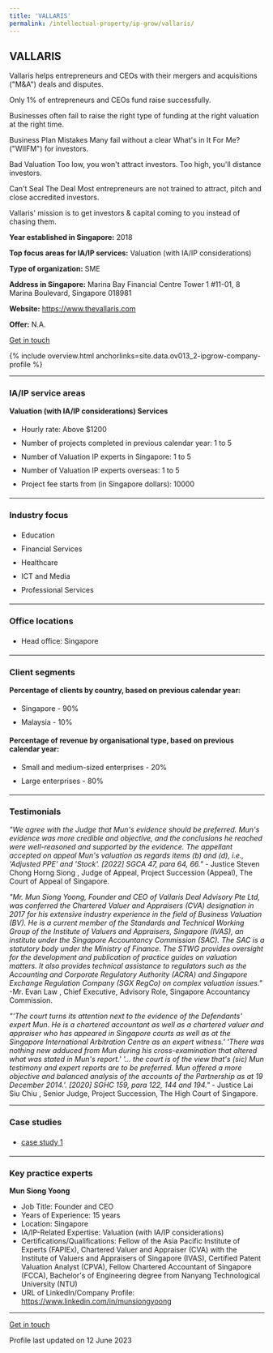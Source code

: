 ```yaml
---
title: 'VALLARIS'
permalink: /intellectual-property/ip-grow/vallaris/
---
```


## VALLARIS

Vallaris helps entrepreneurs and CEOs with their mergers and acquisitions ("M&A") deals and disputes.

Only 1% of entrepreneurs and CEOs fund raise successfully.

Businesses often fail to raise the right type of funding at the right valuation at the right time.

Business Plan Mistakes 
Many fail without a clear What's in It For Me? ("WIIFM") for investors.

Bad Valuation 
Too low, you won't attract investors. Too high, you'll distance investors.

Can't Seal The Deal
Most entrepreneurs are not trained to attract, pitch and close accredited investors.

Vallaris' mission is to get investors & capital coming to you instead of chasing them.

<b>Year established in Singapore:</b> 2018

<b>Top focus areas for IA/IP services:</b> Valuation (with IA/IP considerations)

<b>Type of organization:</b> SME

<b>Address in Singapore:</b> Marina Bay Financial Centre Tower 1 #11-01, 8 Marina Boulevard, Singapore 018981

<b>Website:</b> <a href='https://www.thevallaris.com'>https://www.thevallaris.com</a>

<b>Offer:</b> N.A.

<a class='btn' href='https://form.gov.sg/642b8054d88e0800129c6474' target='_blank' rel='noopener'>Get in touch</a>

{% include overview.html anchorlinks=site.data.ov013_2-ipgrow-company-profile %}

---
<a name='ip-related-service-areas'></a>
### IA/IP service areas

**Valuation (with IA/IP considerations) Services**

<ul>
<li style='line-height: 27px; margin: 0px 0px !important'>Hourly rate:  Above $1200</li>
<li style='line-height: 27px; margin: 0px 0px !important'>Number of projects completed in previous calendar year: 1 to 5</li>
<li style='line-height: 27px; margin: 0px 0px !important'>Number of Valuation IP experts in Singapore: 1 to 5</li>
<li style='line-height: 27px; margin: 0px 0px !important'>Number of Valuation IP experts overseas: 1 to 5</li>
<li style='line-height: 27px; margin: 0px 0px !important'>Project fee starts from (in Singapore dollars):  10000</li>
</ul>

---
<a name='industry-focus'></a>
### Industry focus

<ul><li style='line-height: 27px; margin: 0px 0px !important'> Education</li><li style='line-height: 27px; margin: 0px 0px !important'>Financial Services</li><li style='line-height: 27px; margin: 0px 0px !important'>Healthcare</li><li style='line-height: 27px; margin: 0px 0px !important'>ICT and Media</li><li style='line-height: 27px; margin: 0px 0px !important'>Professional Services</li></ul>

---
<a name='office-locations'></a>
### Office locations

<ul><li style='line-height: 27px; margin: 0px 0px !important'> Head office: Singapore</li></ul>

---
<a name='client-segments'></a>
### Client segments

**Percentage of clients by country, based on previous calendar year:**

<ul><li style='line-height: 27px; margin: 0px 0px !important'> Singapore - 90%	</li><li style='line-height: 27px; margin: 0px 0px !important'>Malaysia - 10%</li></ul>

**Percentage of revenue by organisational type, based on previous calendar year:**

<ul><li style='line-height: 27px; margin: 0px 0px !important'> Small and medium-sized enterprises - 20%</li><li style='line-height: 27px; margin: 0px 0px !important'>Large enterprises - 80%</li></ul>

---
<a name='testimonials'></a>
### Testimonials

*"We agree with the Judge that Mun's evidence should be preferred. Mun's evidence was more credible and objective, and the conclusions he reached were well-reasoned and supported by the evidence. The appellant accepted on appeal Mun's valuation as regards items (b) and (d), i.e., 'Adjusted PPE' and 'Stock'.  [2022] SGCA 47, para 64, 66."* - Justice Steven Chong Horng Siong , Judge of Appeal, Project Succession (Appeal), The Court of Appeal of Singapore.

*"Mr. Mun Siong Yoong, Founder and CEO of Vallaris Deal Advisory Pte Ltd, was conferred the Chartered Valuer and Appraisers (CVA) designation in 2017 for his extensive industry experience in the field of Business Valuation (BV).  He is a current member of the Standards and Technical Working Group of the Institute of Valuers and Appraisers, Singapore (IVAS), an institute under the Singapore Accountancy Commission (SAC). The SAC is a statutory body under the Ministry of Finance.  The STWG provides oversight for the development and publication of practice guides on valuation matters. It also provides technical assistance to regulators such as the Accounting and Corporate Regulatory Authority (ACRA) and Singapore Exchange Regulation Company (SGX RegCo) on complex valuation issues."* -Mr. Evan Law , Chief Executive, Advisory Role, Singapore Accountancy Commission.

*"'The court turns its attention next to the evidence of the Defendants' expert Mun. He is a chartered accountant as well as a chartered valuer and appraiser who has appeared in Singapore courts as well as at the Singapore International Arbitration Centre as an expert witness.'  'There was nothing new adduced from Mun during his cross-examination that altered what was stated in Mun's report.'  '... the court is of the view that's (sic) Mun testimony and expert reports are to be preferred. Mun offered a more objective and balanced analysis of the accounts of the Partnership as at 19 December 2014.'.  [2020] SGHC 159, para 122, 144 and 194."* - Justice Lai Siu Chiu , Senior Judge, Project Succession, The High Court of Singapore.



---
<a name='case-studies'></a>
### Case studies

<ul><li style='line-height: 27px; margin: 0px 0px !important'> <a href="https://thevallaris.com/insights/?category=testimonial. Intangible Asset Valuation for HKSE IPO. Project Marble." target="_blank" rel="noopener">case study 1</a></li></ul>

---
<a name='key-practice-experts'></a>
### Key practice experts

**Mun Siong Yoong**

- Job Title: Founder and CEO
- Years of Experience: 15 years
- Location: Singapore
- IA/IP-Related Expertise: Valuation (with IA/IP considerations)
- Certifications/Qualifications: Fellow of the Asia Pacific Institute of Experts (FAPIEx), Chartered Valuer and Appraiser (CVA) with the Institute of Valuers and Appraisers of Singapore (IVAS), Certified Patent Valuation Analyst (CPVA), Fellow Chartered Accountant of Singapore (FCCA), Bachelor's of Engineering degree from Nanyang Technological University (NTU)
- URL of LinkedIn/Company Profile: <a href="https://www.linkedin.com/in/munsiongyoong" target="_blank" rel="noopener">https://www.linkedin.com/in/munsiongyoong</a>

---
<p>
<a class='btn' href='https://form.gov.sg/642b8054d88e0800129c6474' target='_blank' rel='noopener'>Get in touch</a>
</p>
Profile last updated on 12 June 2023

